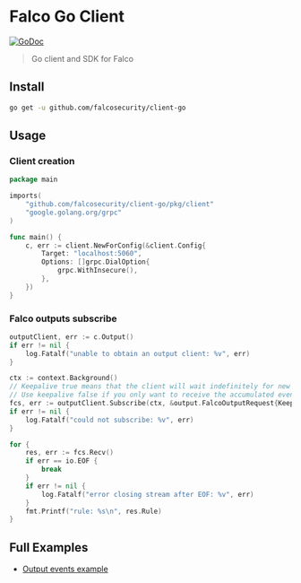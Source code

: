 # Falco Go Client
[![GoDoc](https://godoc.org/github.com/falcosecurity/client-go/pkg/client?status.svg)](https://godoc.org/github.com/falcosecurity/client-go/pkg/client)

> Go client and SDK for Falco

## Install

```bash
go get -u github.com/falcosecurity/client-go
```

## Usage

### Client creation


```go
package main

imports(
    "github.com/falcosecurity/client-go/pkg/client"
    "google.golang.org/grpc"
)

func main() {
    c, err := client.NewForConfig(&client.Config{
        Target: "localhost:5060",
        Options: []grpc.DialOption{
            grpc.WithInsecure(),
        },
    })
}
```


### Falco outputs subscribe

```go
outputClient, err := c.Output()
if err != nil {
    log.Fatalf("unable to obtain an output client: %v", err)
}

ctx := context.Background()
// Keepalive true means that the client will wait indefinitely for new events to come
// Use keepalive false if you only want to receive the accumulated events and stop
fcs, err := outputClient.Subscribe(ctx, &output.FalcoOutputRequest{Keepalive: true})
if err != nil {
    log.Fatalf("could not subscribe: %v", err)
}

for {
    res, err := fcs.Recv()
    if err == io.EOF {
        break
    }
    if err != nil {
        log.Fatalf("error closing stream after EOF: %v", err)
    }
    fmt.Printf("rule: %s\n", res.Rule)
}
```

## Full Examples

- [Output events example](examples/output/main.go)
